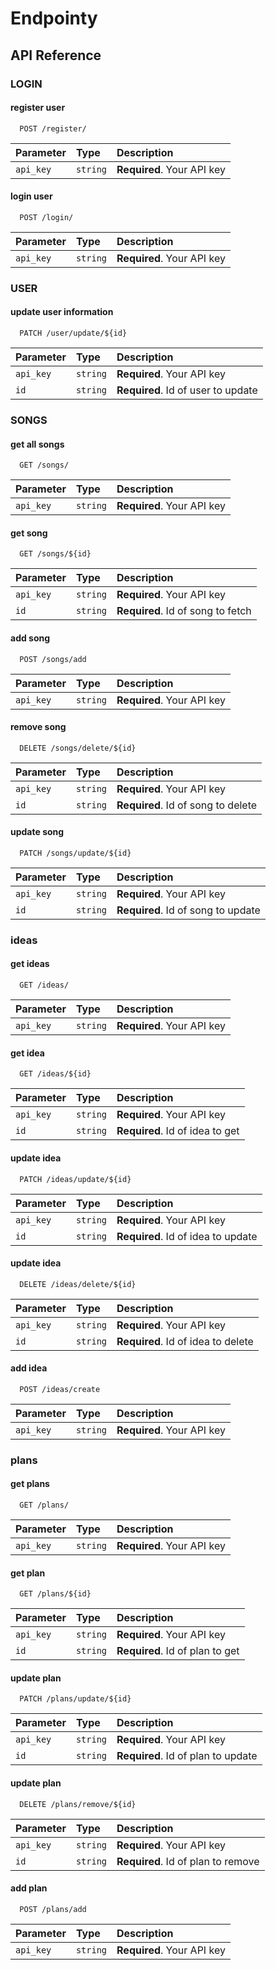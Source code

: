 
# Endpointy


## API Reference

### LOGIN

#### register user

```http
  POST /register/
```
| Parameter | Type     | Description                |
| :-------- | :------- | :------------------------- |
| `api_key` | `string` | **Required**. Your API key |

#### login user

```http
  POST /login/
```

| Parameter | Type     | Description                |
| :-------- | :------- | :------------------------- |
| `api_key` | `string` | **Required**. Your API key |

### USER

#### update user information

```http
  PATCH /user/update/${id}
```

| Parameter | Type     | Description                       |
| :-------- | :------- | :-------------------------------- |
| `api_key` | `string` | **Required**. Your API key |
| `id`      | `string` | **Required**. Id of user to update |

### SONGS

#### get all songs

```http
  GET /songs/
```

| Parameter | Type     | Description                       |
| :-------- | :------- | :-------------------------------- |
| `api_key` | `string` | **Required**. Your API key |

#### get song

```http
  GET /songs/${id}
```

| Parameter | Type     | Description                       |
| :-------- | :------- | :-------------------------------- |
| `api_key` | `string` | **Required**. Your API key |
| `id`      | `string` | **Required**. Id of song to fetch |

#### add song

```http
  POST /songs/add
```

| Parameter | Type     | Description                       |
| :-------- | :------- | :-------------------------------- |
| `api_key` | `string` | **Required**. Your API key |

#### remove song

```http
  DELETE /songs/delete/${id}
```

| Parameter | Type     | Description                       |
| :-------- | :------- | :-------------------------------- |
| `api_key` | `string` | **Required**. Your API key |
| `id`      | `string` | **Required**. Id of song to delete |

#### update song

```http
  PATCH /songs/update/${id}
```

| Parameter | Type     | Description                       |
| :-------- | :------- | :-------------------------------- |
| `api_key` | `string` | **Required**. Your API key |
| `id`      | `string` | **Required**. Id of song to update |


### ideas

#### get ideas

```http
  GET /ideas/
```

| Parameter | Type     | Description                       |
| :-------- | :------- | :-------------------------------- |
| `api_key` | `string` | **Required**. Your API key |

#### get idea

```http
  GET /ideas/${id}
```

| Parameter | Type     | Description                       |
| :-------- | :------- | :-------------------------------- |
| `api_key` | `string` | **Required**. Your API key |
| `id`      | `string` | **Required**. Id of idea to get |

#### update idea

```http
  PATCH /ideas/update/${id}
```

| Parameter | Type     | Description                       |
| :-------- | :------- | :-------------------------------- |
| `api_key` | `string` | **Required**. Your API key |
| `id`      | `string` | **Required**. Id of idea to update |

#### update idea

```http
  DELETE /ideas/delete/${id}
```

| Parameter | Type     | Description                       |
| :-------- | :------- | :-------------------------------- |
| `api_key` | `string` | **Required**. Your API key |
| `id`      | `string` | **Required**. Id of idea to delete |

#### add idea

```http
  POST /ideas/create
```

| Parameter | Type     | Description                       |
| :-------- | :------- | :-------------------------------- |
| `api_key` | `string` | **Required**. Your API key |

### plans

#### get plans

```http
  GET /plans/
```

| Parameter | Type     | Description                       |
| :-------- | :------- | :-------------------------------- |
| `api_key` | `string` | **Required**. Your API key |

#### get plan

```http
  GET /plans/${id}
```

| Parameter | Type     | Description                       |
| :-------- | :------- | :-------------------------------- |
| `api_key` | `string` | **Required**. Your API key |
| `id`      | `string` | **Required**. Id of plan to get |

#### update plan

```http
  PATCH /plans/update/${id}
```

| Parameter | Type     | Description                       |
| :-------- | :------- | :-------------------------------- |
| `api_key` | `string` | **Required**. Your API key |
| `id`      | `string` | **Required**. Id of plan to update |

#### update plan

```http
  DELETE /plans/remove/${id}
```

| Parameter | Type     | Description                       |
| :-------- | :------- | :-------------------------------- |
| `api_key` | `string` | **Required**. Your API key |
| `id`      | `string` | **Required**. Id of plan to remove |

#### add plan

```http
  POST /plans/add
```

| Parameter | Type     | Description                       |
| :-------- | :------- | :-------------------------------- |
| `api_key` | `string` | **Required**. Your API key |













